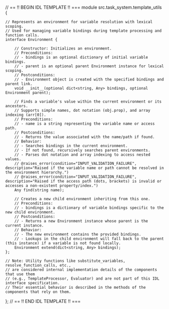 // == !! BEGIN IDL TEMPLATE !! ===
module src.task_system.template_utils {

    // Represents an environment for variable resolution with lexical scoping.
    // Used for managing variable bindings during template processing and function calls.
    interface Environment {

        // Constructor: Initializes an environment.
        // Preconditions:
        // - bindings is an optional dictionary of initial variable bindings.
        // - parent is an optional parent Environment instance for lexical scoping.
        // Postconditions:
        // - Environment object is created with the specified bindings and parent link.
        void __init__(optional dict<string, Any> bindings, optional Environment parent);

        // Finds a variable's value within the current environment or its ancestors.
        // Supports simple names, dot notation (obj.prop), and array indexing (arr[0]).
        // Preconditions:
        // - name is a string representing the variable name or access path.
        // Postconditions:
        // - Returns the value associated with the name/path if found.
        // Behavior:
        // - Searches bindings in the current environment.
        // - If not found, recursively searches parent environments.
        // - Parses dot notation and array indexing to access nested values.
        // @raises_error(condition="INPUT_VALIDATION_FAILURE", description="Raised if the variable name or path cannot be resolved in the environment hierarchy.")
        // @raises_error(condition="INPUT_VALIDATION_FAILURE", description="Raised if the access path (dots, brackets) is invalid or accesses a non-existent property/index.")
        Any find(string name);

        // Creates a new child environment inheriting from this one.
        // Preconditions:
        // - bindings is a dictionary of variable bindings specific to the new child environment.
        // Postconditions:
        // - Returns a new Environment instance whose parent is the current instance.
        // Behavior:
        // - The new environment contains the provided bindings.
        // - Lookups in the child environment will fall back to the parent (this instance) if a variable is not found locally.
        Environment extend(dict<string, Any> bindings);
    };

    // Note: Utility functions like substitute_variables, resolve_function_calls, etc.,
    // are considered internal implementation details of the components that use them
    // (e.g., TemplateProcessor, Evaluator) and are not part of this IDL interface specification.
    // Their essential behavior is described in the methods of the components that rely on them.
};
// == !! END IDL TEMPLATE !! ===
